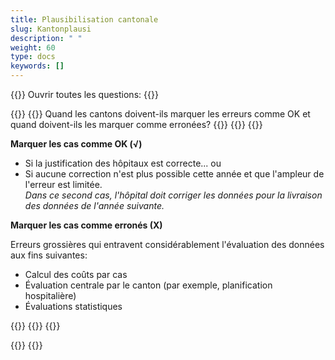 ```yaml
---
title: Plausibilisation cantonale
slug: Kantonplausi
description: " "
weight: 60
type: docs
keywords: []
---
```


{{<faqBlock>}}
Ouvrir toutes les questions: {{<collapsibleGroupCommand groupId="Kantonplausi">}}

{{<numberedList>}}
{{<listItem>}}
Quand les cantons doivent-ils marquer les erreurs comme OK et quand doivent-ils les marquer comme erronées?
{{<insertImage image="fehlerhaft_fr.png" class="edge max-w-90">}}
{{<collapsibleBlock groupId="Kantonplausi">}}
{{<markdown>}}

**Marquer les cas comme OK (√)**
- Si la justification des hôpitaux est correcte...
ou
- Si aucune correction n'est plus possible cette année et que l'ampleur de l'erreur est limitée.  
*Dans ce second cas, l'hôpital doit corriger les données pour la livraison des données de l'année suivante.* 
&nbsp;

**Marquer les cas comme erronés (X)**  

Erreurs grossières qui entravent considérablement l'évaluation des données aux fins suivantes:
- Calcul des coûts par cas
- Évaluation centrale par le canton (par exemple, planification hospitalière)
- Évaluations statistiques   

{{</markdown>}}
{{</collapsibleBlock>}}
{{</listItem>}}

{{</numberedList>}}
{{</faqBlock>}}
